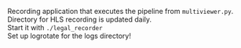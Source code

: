 Recording application that executes the pipeline from `multiviewer.py`.<br/>
Directory for HLS recording is updated daily. <br/>
Start it with `./legal_recorder`  <br/>
Set up logrotate for the logs directory!

